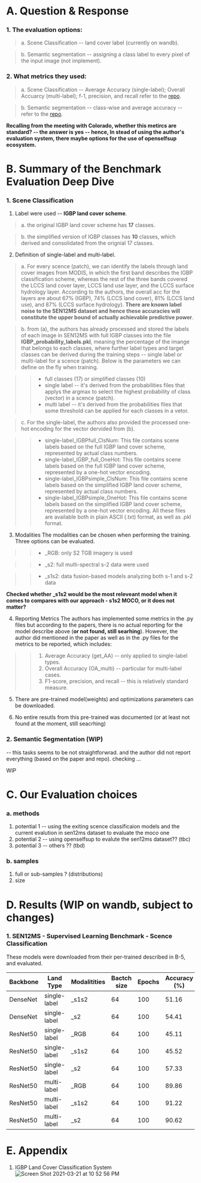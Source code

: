 # A. Question & Response
### 1. The evaluation options:
> a. Scene Classification -- land cover label (currently on wandb).

> b. Semantic segmentation -- assigning a class label to every pixel of the input image (not implement).

### 2. What metrics they used:
> a. Scene Classification -- Average Accuracy (single-label); Overall Accuarcy (multi-label); f-1, precision, and recall refer to the [repo](https://github.com/schmitt-muc/SEN12MS).

> b. Semantic segmentation -- class-wise and average accuracy -- refer to the [repo](https://github.com/lukasliebel/dfc2020_baseline).

**Recalling from the meeting with Colorado, whether this metircs are standard? -- the answer is yes -- hence, In stead of using the author's evaluation system, there maybe options for the use of openselfsup ecosystem.**


# B. Summary of the Benchmark Evaluation Deep Dive

### 1. Scene Classification
1. Label were used -- **IGBP land cover scheme**.

> a. the original IGBP land cover scheme has **17** classes.

> b. the simplified version of IGBP classes has **10** classes, which derived and consolidated from the orignial 17 classes.

2. Definition of single-label and multi-label.

> a. For every scence (patch), we can identify the labels through land cover images from MODIS, in which the first band describes the IGBP classification scheme, whereas the rest of the three bands covered the LCCS land cover layer, LCCS land use layer, and the LCCS surface hydrology layer. According to the authors, the overall acc for the layers are about 67% (IGBP), 74% (LCCS land cover), 81% (LCCS land use), and 87% (LCCS surface hydrology). **There are known label noise to the SEN12MS dataset and hence these accuracies will constitute the upper bound of actually achievable predictive power**.

> b. from (a), the authors has already processed and stored the labels of each image in SEN12MS with full IGBP classes into the file **IGBP_probability_labels.pkl**, meaning the percentage of the imange that belongs to each classes, where further label types and target classes can be derived during the training steps -- single label or multi-label for a scence (patch). Below is the parameters we can define on the fly when training. 

>> - full classes (17) or simplified classes (10)
>> -  single label -- it's derived from the probabilities files that applys the argmax to select the highest probability of class (vector) in a scence (patch).
>> - multi label -- it's derived from the probabilities files that some threshold can be applied for each classes in a vetor.

> c. For the single-label, the authors also provided the processed one-hot encoding for the vector dervided from (b).

>> - single-label_IGBPfull_ClsNum: This file contains scene labels based on the full IGBP land cover scheme, represented by actual class numbers.
>> - single-label_IGBP_full_OneHot: This file contains scene labels based on the full IGBP land cover scheme, represented by a one-hot vector encoding.
>> - single-label_IGBPsimple_ClsNum: This file contains scene labels based on the simplified IGBP land cover scheme, represented by actual class numbers.
>> - single-label_IGBPsimple_OneHot: This file contains scene labels based on the simplified IGBP land cover scheme, represented by a one-hot vector encoding. All these files are available both in plain ASCII (.txt) format, as well as .pkl format.

3. Modalities
The modalities can be chosen when performing the training. Three options can be evaluated. 
>> - _RGB: only S2 TGB imagery is used

>> - _s2: full multi-spectral s-2 data were used

>> - _s1s2: data fusion-based models analyzing both s-1 and s-2 data

**Checked whether _s1s2 would be the most releveant model when it comes to compares with our approach - s1s2 MOCO, or it does not matter?**

4. Reporting Metrics
The authors has implemented some metrics in the .py files but according to the papers, there is no actual reporting for the model describe above (**or not found, still searhing**). However, the author did mentioned in the paper as well as in the .py files for the metrics to be reported, which includes:
>> 1. Average Accuracy (get_AA) -- only applied to single-label types.
>> 2. Overall Accuracy (OA_multi) -- particular for multi-label cases.
>> 3. F1-score, precision, and recall -- this is relatively standard measure.

5. There are pre-trained model(weights) and optimizations parameters can be downloaded.

6. No entire resutls from this pre-trained was documented (or at least not found at the moment, still seacrhing) 


### 2. Semantic Segmentation (WIP)
-- this tasks seems to be not straightforwrad. and the author did not report everything (based on the paper and repo). checking ...

WIP



# C. Our Evaluation choices

### a. methods

1. potential 1 -- using the exiting scence classificaion models and the current evalution in sen12ms dataset to evaluate the moco one
2. potential 2 -- using openselfsup to evalute the sen12ms dataset?? (tbc)
3. potential 3 -- others ?? (tbd)

### b. samples
1. full or sub-samples ? (distributions)
2. size


# D. Results (WIP on wandb, subject to changes)
### 1. SEN12MS - Supervised Learning Benchmark - Scence Classification
These models were downloaded from their per-trained described in B-5, and evaluated.

| Backbone  | Land Type  | Modalitities  | Bactch size  | Epochs | Accuracy (%) | Macro-F1 (%) | Micro-F1 (%) |
|---|---|---|---|---|---|---|---|
|DenseNet|single-label|_s1s2|64|100|51.16|50.78|62.90|
|DenseNet|single-label|_s2|64|100|54.41|52.32|64.74|
|ResNet50|single-label|_RGB|64|100|45.11|45.16|58.98|
|ResNet50|single-label|_s1s2|64|100|45.52|53.21|64.66|
|ResNet50|single-label|_s2|64|100|57.33|53.39|66.35|
|ResNet50|multi-label|_RGB|64|100|89.86|47.57|66.51|
|ResNet50|multi-label|_s1s2|64|100|91.22|57.46|71.40|
|ResNet50|multi-label|_s2|64|100|90.62|56.14|69.88|


# E. Appendix
1. IGBP Land Cover Classification System
![Screen Shot 2021-03-21 at 10 52 56 PM](https://user-images.githubusercontent.com/39634122/111934636-2f68ee00-8a98-11eb-8763-8453266227ed.png)







